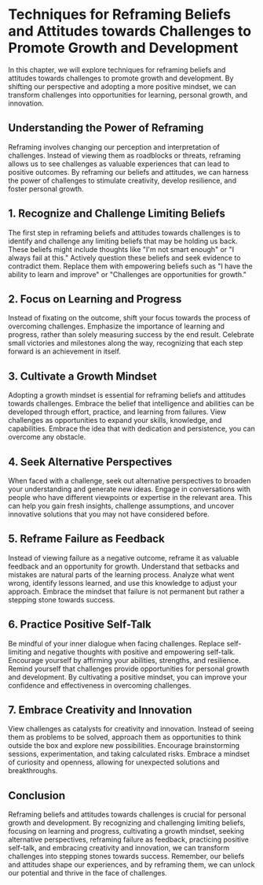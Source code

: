 Techniques for Reframing Beliefs and Attitudes towards Challenges to Promote Growth and Development
==============================================================================================================

In this chapter, we will explore techniques for reframing beliefs and attitudes towards challenges to promote growth and development. By shifting our perspective and adopting a more positive mindset, we can transform challenges into opportunities for learning, personal growth, and innovation.

**Understanding the Power of Reframing**
----------------------------------------

Reframing involves changing our perception and interpretation of challenges. Instead of viewing them as roadblocks or threats, reframing allows us to see challenges as valuable experiences that can lead to positive outcomes. By reframing our beliefs and attitudes, we can harness the power of challenges to stimulate creativity, develop resilience, and foster personal growth.

**1. Recognize and Challenge Limiting Beliefs**
-----------------------------------------------

The first step in reframing beliefs and attitudes towards challenges is to identify and challenge any limiting beliefs that may be holding us back. These beliefs might include thoughts like "I'm not smart enough" or "I always fail at this." Actively question these beliefs and seek evidence to contradict them. Replace them with empowering beliefs such as "I have the ability to learn and improve" or "Challenges are opportunities for growth."

**2. Focus on Learning and Progress**
-------------------------------------

Instead of fixating on the outcome, shift your focus towards the process of overcoming challenges. Emphasize the importance of learning and progress, rather than solely measuring success by the end result. Celebrate small victories and milestones along the way, recognizing that each step forward is an achievement in itself.

**3. Cultivate a Growth Mindset**
---------------------------------

Adopting a growth mindset is essential for reframing beliefs and attitudes towards challenges. Embrace the belief that intelligence and abilities can be developed through effort, practice, and learning from failures. View challenges as opportunities to expand your skills, knowledge, and capabilities. Embrace the idea that with dedication and persistence, you can overcome any obstacle.

**4. Seek Alternative Perspectives**
------------------------------------

When faced with a challenge, seek out alternative perspectives to broaden your understanding and generate new ideas. Engage in conversations with people who have different viewpoints or expertise in the relevant area. This can help you gain fresh insights, challenge assumptions, and uncover innovative solutions that you may not have considered before.

**5. Reframe Failure as Feedback**
----------------------------------

Instead of viewing failure as a negative outcome, reframe it as valuable feedback and an opportunity for growth. Understand that setbacks and mistakes are natural parts of the learning process. Analyze what went wrong, identify lessons learned, and use this knowledge to adjust your approach. Embrace the mindset that failure is not permanent but rather a stepping stone towards success.

**6. Practice Positive Self-Talk**
----------------------------------

Be mindful of your inner dialogue when facing challenges. Replace self-limiting and negative thoughts with positive and empowering self-talk. Encourage yourself by affirming your abilities, strengths, and resilience. Remind yourself that challenges provide opportunities for personal growth and development. By cultivating a positive mindset, you can improve your confidence and effectiveness in overcoming challenges.

**7. Embrace Creativity and Innovation**
----------------------------------------

View challenges as catalysts for creativity and innovation. Instead of seeing them as problems to be solved, approach them as opportunities to think outside the box and explore new possibilities. Encourage brainstorming sessions, experimentation, and taking calculated risks. Embrace a mindset of curiosity and openness, allowing for unexpected solutions and breakthroughs.

**Conclusion**
--------------

Reframing beliefs and attitudes towards challenges is crucial for personal growth and development. By recognizing and challenging limiting beliefs, focusing on learning and progress, cultivating a growth mindset, seeking alternative perspectives, reframing failure as feedback, practicing positive self-talk, and embracing creativity and innovation, we can transform challenges into stepping stones towards success. Remember, our beliefs and attitudes shape our experiences, and by reframing them, we can unlock our potential and thrive in the face of challenges.
